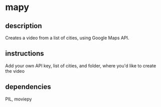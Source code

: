 # mapy
## description
Creates a video from a list of cities, using Google Maps API.
## instructions
Add your own API key, list of cities, and folder, where you'd like to create the video
## dependencies
PIL, moviepy
